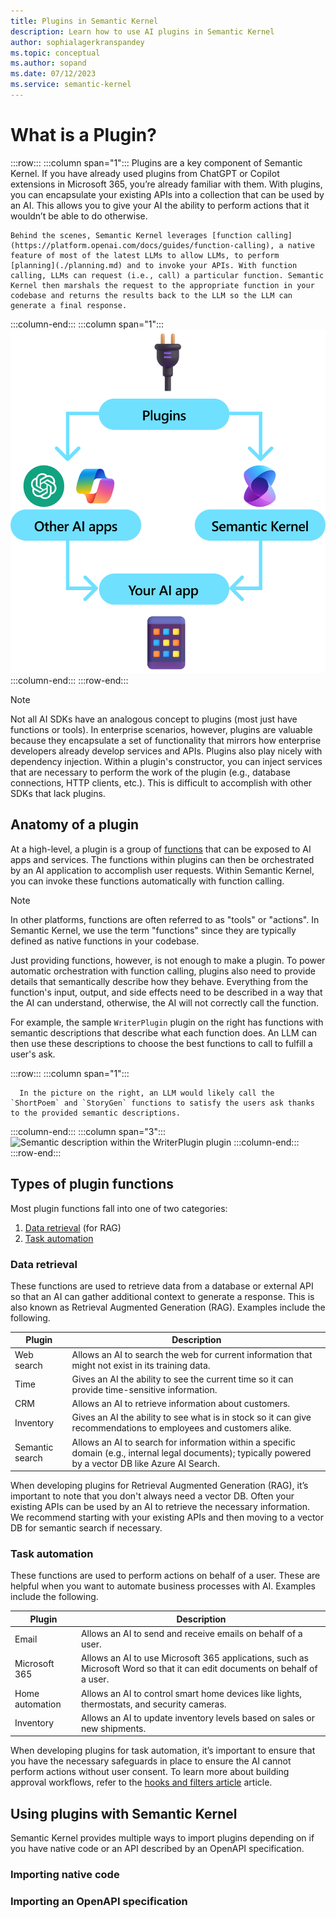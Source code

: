 ```yaml
---
title: Plugins in Semantic Kernel
description: Learn how to use AI plugins in Semantic Kernel
author: sophialagerkranspandey
ms.topic: conceptual
ms.author: sopand
ms.date: 07/12/2023
ms.service: semantic-kernel
---
```


# What is a Plugin?

:::row:::
   :::column span="1":::
    Plugins are a key component of Semantic Kernel. If you have already used plugins from ChatGPT or Copilot extensions in Microsoft 365, you’re already familiar with them. With plugins, you can encapsulate your existing APIs into a collection that can be used by an AI. This allows you to give your AI the ability to perform actions that it wouldn’t be able to do otherwise.

    Behind the scenes, Semantic Kernel leverages [function calling](https://platform.openai.com/docs/guides/function-calling), a native feature of most of the latest LLMs to allow LLMs, to perform [planning](./planning.md) and to invoke your APIs. With function calling, LLMs can request (i.e., call) a particular function. Semantic Kernel then marshals the request to the appropriate function in your codebase and returns the results back to the LLM so the LLM can generate a final response.
   :::column-end:::
   :::column span="1":::
        ![Semantic Kernel Plugin](../../media/Designed-for-modular-extensibility.png)
   :::column-end:::
:::row-end:::

> [!Note]
> Not all AI SDKs have an analogous concept to plugins (most just have functions or tools). In enterprise scenarios, however, plugins are valuable because they encapsulate a set of functionality that mirrors how enterprise developers already develop services and APIs. Plugins also play nicely with dependency injection. Within a plugin's constructor, you can inject services that are necessary to perform the work of the plugin (e.g., database connections, HTTP clients, etc.). This is difficult to accomplish with other SDKs that lack plugins.

## Anatomy of a plugin
At a high-level, a plugin is a group of [functions](#types-of-plugin-functions) that can be exposed to AI apps and services. The functions within plugins can then be orchestrated by an AI application to accomplish user requests. Within Semantic Kernel, you can invoke these functions automatically with function calling.

> [!Note]
> In other platforms, functions are often referred to as "tools" or "actions". In Semantic Kernel, we use the term "functions" since they are typically defined as native functions in your codebase.

Just providing functions, however, is not enough to make a plugin. To power automatic orchestration with function calling, plugins also need to provide details that semantically describe how they behave. Everything from the function's input, output, and side effects need to be described in a way that the AI can understand, otherwise, the AI will not correctly call the function.


For example, the sample `WriterPlugin` plugin on the right has functions with semantic descriptions that describe what each function does. An LLM can then use these descriptions to choose the best functions to call to fulfill a user's ask.

:::row:::
   :::column span="1":::
      
      In the picture on the right, an LLM would likely call the `ShortPoem` and `StoryGen` functions to satisfy the users ask thanks to the provided semantic descriptions.
   :::column-end:::
   :::column span="3":::
        ![Semantic description within the WriterPlugin plugin](../../media/writer-plugin-example.png)
   :::column-end:::
:::row-end:::

## Types of plugin functions
Most plugin functions fall into one of two categories:
1. [Data retrieval](#data-retrieval) (for RAG)
2. [Task automation](#task-automation)

### Data retrieval

These functions are used to retrieve data from a database or external API so that an AI can gather additional context to generate a response. This is also known as Retrieval Augmented Generation (RAG). Examples include the following.

| Plugin | Description |
|--------|-------------|
| Web search | Allows an AI to search the web for current information that might not exist in its training data. |
| Time | Gives an AI the ability to see the current time so it can provide time-sensitive information. |
| CRM | Allows an AI to retrieve information about customers. |
| Inventory | Gives an AI the ability to see what is in stock so it can give recommendations to employees and customers alike. |
| Semantic search | Allows an AI to search for information within a specific domain (e.g., internal legal documents); typically powered by a vector DB like Azure AI Search. |

When developing plugins for Retrieval Augmented Generation (RAG), it’s important to note that you don't always need a vector DB. Often your existing APIs can be used by an AI to retrieve the necessary information. We recommend starting with your existing APIs and then moving to a vector DB for semantic search if necessary.

### Task automation

These functions are used to perform actions on behalf of a user. These are helpful when you want to automate business processes with AI.
Examples include the following.

| Plugin | Description |
|--------|-------------|
| Email | Allows an AI to send and receive emails on behalf of a user. |
| Microsoft 365 | Allows an AI to use Microsoft 365 applications, such as Microsoft Word so that it can edit documents on behalf of a user. |
| Home automation | Allows an AI to control smart home devices like lights, thermostats, and security cameras. |
| Inventory | Allows an AI to update inventory levels based on sales or new shipments. |

When developing plugins for task automation, it’s important to ensure that you have the necessary safeguards in place to ensure the AI cannot perform actions without user consent. To learn more about building approval workflows, refer to the [hooks and filters article](./hooks-and-filters.md) article.

## Using plugins with Semantic Kernel

Semantic Kernel provides multiple ways to import plugins depending on if you have native code or an API described by an OpenAPI specification.

### Importing native code

### Importing an OpenAPI specification